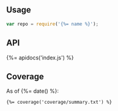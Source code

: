## Usage

```js
var repo = require('{%= name %}');
```

## API
{%= apidocs('index.js') %}

## Coverage

As of {%= date() %}:

```
{%= coverage('coverage/summary.txt') %}
```
